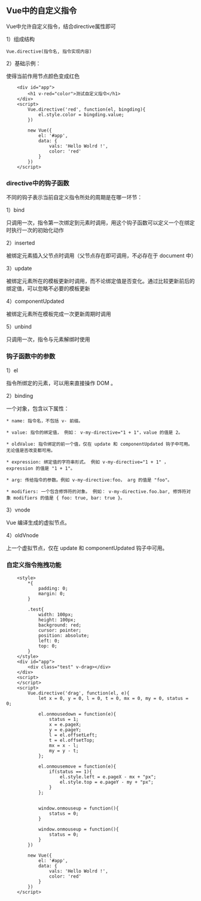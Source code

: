 ## Vue中的自定义指令

Vue中允许自定义指令，结合directive属性即可

1）组成结构

```
Vue.directive(指令名, 指令实现内容)
```

2）基础示例：

使得当前作用节点颜色变成红色

```
    <div id="app">
        <h1 v-red="color">测试自定义指令</h1>
    </div>
    <script>
        Vue.directive('red', function(el, bingding){
            el.style.color = bingding.value;
        })

        new Vue({
            el: '#app', 
            data: {
                vals: 'Hello Wolrd !',
                color: 'red'
            }
        })
    </script> 
```

### directive中的钩子函数

不同的钩子表示当前自定义指令所处的周期是在哪一环节：

1）bind 

只调用一次，指令第一次绑定到元素时调用，用这个钩子函数可以定义一个在绑定时执行一次的初始化动作

2）inserted 

被绑定元素插入父节点时调用（父节点存在即可调用，不必存在于 document 中）

3）update

被绑定元素所在的模板更新时调用，而不论绑定值是否变化。通过比较更新前后的绑定值，可以忽略不必要的模板更新

4）componentUpdated

被绑定元素所在模板完成一次更新周期时调用

5）unbind

只调用一次，指令与元素解绑时使用


### 钩子函数中的参数

1）el 

指令所绑定的元素，可以用来直接操作 DOM 。

2）binding

 一个对象，包含以下属性： 

    * name: 指令名，不包括 v- 前缀。

    * value: 指令的绑定值， 例如： v-my-directive="1 + 1"，value 的值是 2。

    * oldValue: 指令绑定的前一个值，仅在 update 和 componentUpdated 钩子中可用。无论值是否改变都可用。

    * expression: 绑定值的字符串形式。 例如 v-my-directive="1 + 1" ， expression 的值是 "1 + 1"。

    * arg: 传给指令的参数。例如 v-my-directive:foo， arg 的值是 "foo"。

    * modifiers: 一个包含修饰符的对象。 例如： v-my-directive.foo.bar, 修饰符对象 modifiers 的值是 { foo: true, bar: true }。

3）vnode

 Vue 编译生成的虚拟节点。

4）oldVnode

 上一个虚拟节点，仅在 update 和 componentUpdated 钩子中可用。


### 自定义指令拖拽功能

```
    <style>
        *{
            padding: 0;
            margin: 0;
        }

        .test{
            width: 100px;
            height: 100px;
            background: red;
            cursor: pointer;
            position: absolute;
            left: 0;
            top: 0;
        }
    </style>
    <div id="app">
        <div class="test" v-drag></div>
    </div>
    <script>
    </script>
    <script>
        Vue.directive('drag', function(el, e){
            let x = 0, y = 0, l = 0, t = 0, mx = 0, my = 0, status = 0;
            
            el.onmousedown = function(e){
                status = 1;
                x = e.pageX;
                y = e.pageY;
                l = el.offsetLeft;
                t = el.offsetTop;
                mx = x - l;
                my = y - t;
            };

            el.onmousemove = function(e){
                if(status == 1){
                    el.style.left = e.pageX - mx + "px";
                    el.style.top = e.pageY - my + "px";
                }
            };


            window.onmouseup = function(){
                status = 0;
            }

            window.onmouseup = function(){
                status = 0;
            }
        })

        new Vue({
            el: '#app', 
            data: {
                vals: 'Hello Wolrd !',
                color: 'red'
            }
        })
    </script>    
```